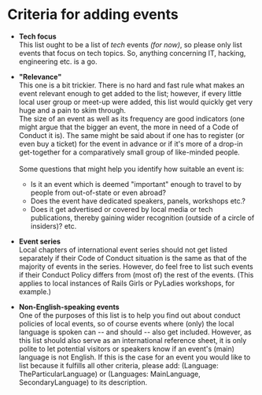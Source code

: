 # Criteria for adding events


* **Tech focus**<br>
This list ought to be a list of *tech* events *(for now)*, so please only list events that focus on tech topics. So, anything concerning IT, hacking, engineering etc. is a go.

* **"Relevance"**<br>
This one is a bit trickier. There is no hard and fast rule what makes an event relevant enough to get added to the list; however, if every little local user group or meet-up were added, this list would quickly get very huge and a pain to skim through.<br>
The size of an event as well as its frequency are good indicators (one might argue that the bigger an event, the more in need of a Code of Conduct it is). The same might be said about if one has to register (or even buy a ticket) for the event in advance or if it's  more of a drop-in get-together for a comparatively small group of like-minded people.<br><br>
Some questions that might help you identify how suitable an event is:
    * Is it an event which is deemed "important" enough to travel to by people from out-of-state or even abroad?
    * Does the event have dedicated speakers, panels, workshops etc.?
    * Does it get advertised or covered by local media or tech publications, thereby gaining wider recognition (outside of a circle of insiders)? etc.<br>

* **Event series**<br>
Local chapters of international event series should not get listed separately if their Code of Conduct situation is the same as that of the majority of events in the series. However, do feel free to list such events if their Conduct Policy differs from (most of) the rest of the events. (This applies to local instances of Rails Girls or PyLadies workshops, for example.)

* **Non-English-speaking events**<br>
One of the purposes of this list is to help you find out about conduct policies of local events, so of course events where (only) the local language is spoken can -- and should -- also get included. However, as this list should also serve as an international reference sheet, it is only polite to let potential visitors or speakers know if an event's (main) language is not English. If this is the case for an event you would like to list because it fulfills all other criteria, please add: (Language: TheParticularLanguage) or (Languages: MainLanguage, SecondaryLanguage) to its description.
